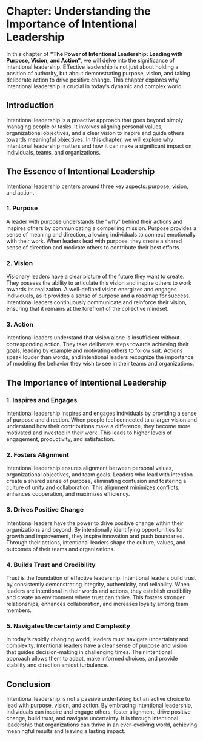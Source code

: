 Chapter: Understanding the Importance of Intentional Leadership
===============================================================

In this chapter of **"The Power of Intentional Leadership: Leading with Purpose, Vision, and Action"**, we will delve into the significance of intentional leadership. Effective leadership is not just about holding a position of authority, but about demonstrating purpose, vision, and taking deliberate action to drive positive change. This chapter explores why intentional leadership is crucial in today's dynamic and complex world.

Introduction
------------

Intentional leadership is a proactive approach that goes beyond simply managing people or tasks. It involves aligning personal values, organizational objectives, and a clear vision to inspire and guide others towards meaningful objectives. In this chapter, we will explore why intentional leadership matters and how it can make a significant impact on individuals, teams, and organizations.

The Essence of Intentional Leadership
-------------------------------------

Intentional leadership centers around three key aspects: purpose, vision, and action.

### 1. **Purpose**

A leader with purpose understands the "why" behind their actions and inspires others by communicating a compelling mission. Purpose provides a sense of meaning and direction, allowing individuals to connect emotionally with their work. When leaders lead with purpose, they create a shared sense of direction and motivate others to contribute their best efforts.

### 2. **Vision**

Visionary leaders have a clear picture of the future they want to create. They possess the ability to articulate this vision and inspire others to work towards its realization. A well-defined vision energizes and engages individuals, as it provides a sense of purpose and a roadmap for success. Intentional leaders continuously communicate and reinforce their vision, ensuring that it remains at the forefront of the collective mindset.

### 3. **Action**

Intentional leaders understand that vision alone is insufficient without corresponding action. They take deliberate steps towards achieving their goals, leading by example and motivating others to follow suit. Actions speak louder than words, and intentional leaders recognize the importance of modeling the behavior they wish to see in their teams and organizations.

The Importance of Intentional Leadership
----------------------------------------

### 1. **Inspires and Engages**

Intentional leadership inspires and engages individuals by providing a sense of purpose and direction. When people feel connected to a larger vision and understand how their contributions make a difference, they become more motivated and invested in their work. This leads to higher levels of engagement, productivity, and satisfaction.

### 2. **Fosters Alignment**

Intentional leadership ensures alignment between personal values, organizational objectives, and team goals. Leaders who lead with intention create a shared sense of purpose, eliminating confusion and fostering a culture of unity and collaboration. This alignment minimizes conflicts, enhances cooperation, and maximizes efficiency.

### 3. **Drives Positive Change**

Intentional leaders have the power to drive positive change within their organizations and beyond. By intentionally identifying opportunities for growth and improvement, they inspire innovation and push boundaries. Through their actions, intentional leaders shape the culture, values, and outcomes of their teams and organizations.

### 4. **Builds Trust and Credibility**

Trust is the foundation of effective leadership. Intentional leaders build trust by consistently demonstrating integrity, authenticity, and reliability. When leaders are intentional in their words and actions, they establish credibility and create an environment where trust can thrive. This fosters stronger relationships, enhances collaboration, and increases loyalty among team members.

### 5. **Navigates Uncertainty and Complexity**

In today's rapidly changing world, leaders must navigate uncertainty and complexity. Intentional leaders have a clear sense of purpose and vision that guides decision-making in challenging times. Their intentional approach allows them to adapt, make informed choices, and provide stability and direction amidst turbulence.

Conclusion
----------

Intentional leadership is not a passive undertaking but an active choice to lead with purpose, vision, and action. By embracing intentional leadership, individuals can inspire and engage others, foster alignment, drive positive change, build trust, and navigate uncertainty. It is through intentional leadership that organizations can thrive in an ever-evolving world, achieving meaningful results and leaving a lasting impact.
